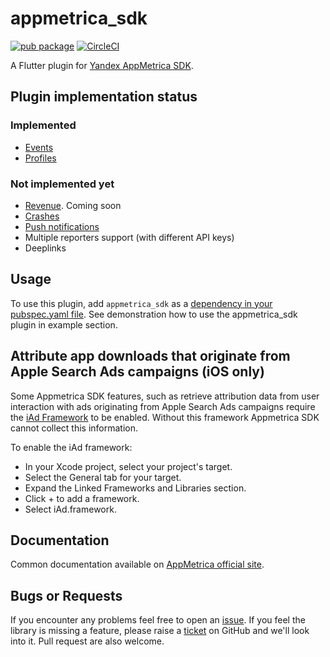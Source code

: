 # appmetrica_sdk

[![pub package](https://img.shields.io/pub/v/appmetrica_sdk.svg)](https://pub.dev/packages/appmetrica_sdk)
[![CircleCI](https://circleci.com/gh/EMALLStudio/appmetrica_sdk.svg?style=svg)](https://circleci.com/gh/EMALLStudio/appmetrica_sdk)

A Flutter plugin for [Yandex AppMetrica SDK][SITE].

## Plugin implementation status
### Implemented
- [Events](https://appmetrica.yandex.com/docs/mobile-events/concepts/events.html)
- [Profiles](https://appmetrica.yandex.com/docs/mobile-profile/concepts/profile.html)
### Not implemented yet
- [Revenue](https://appmetrica.yandex.com/docs/revenue/concepts/about.html). Coming soon
- [Crashes](https://appmetrica.yandex.com/docs/crashes/about.html)
- [Push notifications](https://appmetrica.yandex.com/docs/push/concepts/about.html)
- Multiple reporters support (with different API keys)
- Deeplinks

## Usage
To use this plugin, add `appmetrica_sdk` as a [dependency in your pubspec.yaml file](https://flutter.dev/platform-plugins/). See demonstration how to use the appmetrica_sdk plugin in example section.

## Attribute app downloads that originate from Apple Search Ads campaigns (iOS only)
Some Appmetrica SDK features, such as retrieve attribution data from user interaction with ads originating from Apple Search Ads campaigns require the [iAd Framework](https://developer.apple.com/documentation/iad) to be enabled. Without this framework Appmetrica SDK cannot collect this information.

To enable the iAd framework:
- In your Xcode project, select your project's target.
- Select the General tab for your target.
- Expand the Linked Frameworks and Libraries section.
- Click + to add a framework.
- Select iAd.framework.

## Documentation
Common documentation available on [AppMetrica official site][DOCUMENTATION].

## Bugs or Requests
If you encounter any problems feel free to open an [issue](https://github.com/EMALLStudio/appmetrica_sdk/issues/new). If you feel the library is missing a feature, please raise a [ticket](https://github.com/EMALLStudio/appmetrica_sdk/issues/new) on GitHub and we'll look into it. Pull request are also welcome.

[SITE]: https://appmetrica.yandex.com "Yandex AppMetrica site"
[DOCUMENTATION]: https://appmetrica.yandex.com/docs/quick-start/concepts/quick-start.html "Yandex AppMetrica documentation"
